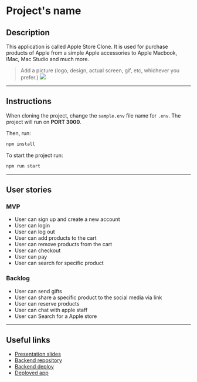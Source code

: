 # Project's name

## Description

This application is called Apple Store Clone. It is used for purchase products of Apple from a simple Apple accessories to Apple Macbook, IMac, Mac Studio and much more.

> Add a picture (logo, design, actual screen, gif, etc, whichever you prefer.)
> ![](picture.png)

---

## Instructions

When cloning the project, change the <code>sample.env</code> file name for <code>.env</code>. The project will run on **PORT 3000**.

Then, run:

```bash
npm install
```

To start the project run:

```bash
npm run start
```

---

## User stories

### MVP

- User can sign up and create a new account
- User can login
- User can log out
- User can add products to the cart
- User can remove products from the cart
- User can checkout
- User can pay
- User can search for specific product

### Backlog

- User can send gifts
- User can share a specific product to the social media via link
- User can reserve products
- User can chat with apple staff
- User can Search for a Apple store

---

## Useful links

- [Presentation slides]()
- [Backend repository](https://github.com/WajahatFit/Apple-Clone-Back-End)
- [Backend deploy](https://applecloned.herokuapp.com/)
- [Deployed app]()
